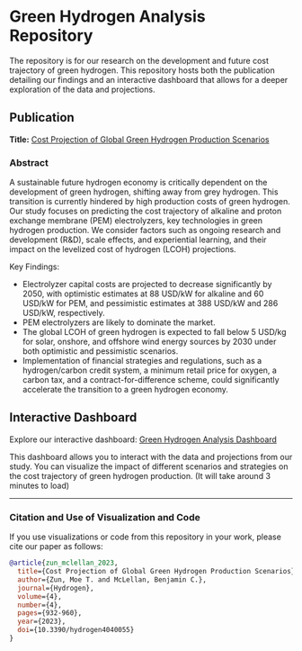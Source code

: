 # Green Hydrogen Analysis Repository

The repository is for our research on the development and future cost trajectory of green hydrogen. This repository hosts both the publication detailing our findings and an interactive dashboard that allows for a deeper exploration of the data and projections.

## Publication

**Title:** [Cost Projection of Global Green Hydrogen Production Scenarios](https://www.mdpi.com/2673-4141/4/4/55)

### Abstract

A sustainable future hydrogen economy is critically dependent on the development of green hydrogen, shifting away from grey hydrogen. This transition is currently hindered by high production costs of green hydrogen. Our study focuses on predicting the cost trajectory of alkaline and proton exchange membrane (PEM) electrolyzers, key technologies in green hydrogen production. We consider factors such as ongoing research and development (R&D), scale effects, and experiential learning, and their impact on the levelized cost of hydrogen (LCOH) projections.

Key Findings:
- Electrolyzer capital costs are projected to decrease significantly by 2050, with optimistic estimates at 88 USD/kW for alkaline and 60 USD/kW for PEM, and pessimistic estimates at 388 USD/kW and 286 USD/kW, respectively.
- PEM electrolyzers are likely to dominate the market.
- The global LCOH of green hydrogen is expected to fall below 5 USD/kg for solar, onshore, and offshore wind energy sources by 2030 under both optimistic and pessimistic scenarios.
- Implementation of financial strategies and regulations, such as a hydrogen/carbon credit system, a minimum retail price for oxygen, a carbon tax, and a contract-for-difference scheme, could significantly accelerate the transition to a green hydrogen economy.

## Interactive Dashboard

Explore our interactive dashboard: [Green Hydrogen Analysis Dashboard](https://green-hydrogen-analysis.onrender.com/)

This dashboard allows you to interact with the data and projections from our study. You can visualize the impact of different scenarios and strategies on the cost trajectory of green hydrogen production. (It will take around 3 minutes to load)

---

### Citation and Use of Visualization and Code

If you use visualizations or code from this repository in your work, please cite our paper as follows: 

```bibtex
@article{zun_mclellan_2023,
  title={Cost Projection of Global Green Hydrogen Production Scenarios},
  author={Zun, Moe T. and McLellan, Benjamin C.},
  journal={Hydrogen},
  volume={4},
  number={4},
  pages={932-960},
  year={2023},
  doi={10.3390/hydrogen4040055}
}